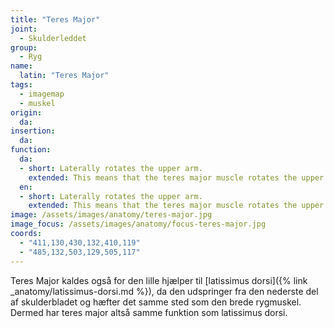 ```yaml
---
title: "Teres Major"
joint:
  - Skulderleddet
group:
  - Ryg
name:
  latin: "Teres Major"
tags:
  - imagemap
  - muskel
origin: 
  da: 
insertion: 
  da: 
function:
  da:
  - short: Laterally rotates the upper arm.
    extended: This means that the teres major muscle rotates the upper arm outward around the axis of the bone (i.e. it rotates the upper arm away from the vertical midline of the body).
  en:
  - short: Laterally rotates the upper arm.
    extended: This means that the teres major muscle rotates the upper arm outward around the axis of the bone (i.e. it rotates the upper arm away from the vertical midline of the body).
image: /assets/images/anatomy/teres-major.jpg
image_focus: /assets/images/anatomy/focus-teres-major.jpg
coords:
  - "411,130,430,132,410,119"
  - "485,132,503,129,505,117"
---
```


Teres Major kaldes også for den lille hjælper til [latissimus dorsi]({% link _anatomy/latissimus-dorsi.md %}), da den udspringer fra den nederste del af skulderbladet og hæfter det samme sted som den brede rygmuskel. Dermed har teres major altså samme funktion som latissimus dorsi.
